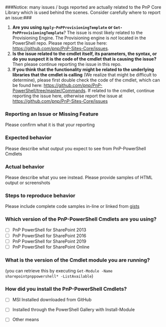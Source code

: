 ###Notice: many issues / bugs reported are actually related to the PnP Core Library which is used behind the scenes. Consider carefully where to report an issue:###

1. **Are you using ```Apply-PnPProvisioningTemplate``` or ```Get-PnPProvisioningTemplate```**? The issue is most likely related to the Provisioning Engine. The Provisioning engine is _not_ located in the PowerShell repo. Please report the issue here: https://github.com/pnp/PnP-Sites-Core/issues.
2. **Is the issue related to the cmdlet itself, its parameters, the syntax, or do you suspect it is the code of the cmdlet that is causing the issue?** Then please continue reporting the issue in this repo.
3. **If you think that the functionality might be related to the underlying libraries that the cmdlet is calling** (We realize that might be difficult to determine), please first double check the code of the cmdlet, which can be found here: https://github.com/pnp/PnP-PowerShell/tree/master/Commands. If related to the cmdlet, continue reporting the issue here, otherwise report the issue at https://github.com/pnp/PnP-Sites-Core/issues

### Reporting an Issue or Missing Feature
Please confirm what it is that your reporting

### Expected behavior 
Please describe what output you expect to see from PnP-PowerShell Cmdlets

### Actual behavior 
Please describe what you see instead. Please provide samples of HTML output or screenshots

### Steps to reproduce behavior
Please include complete code samples in-line or linked from [gists](https://gist.github.com/)

### Which version of the PnP-PowerShell Cmdlets are you using?
- [ ] PnP PowerShell for SharePoint 2013
- [ ] PnP PowerShell for SharePoint 2016
- [ ] PnP PowerShell for SharePoint 2019
- [ ] PnP PowerShell for SharePoint Online

### What is the version of the Cmdlet module you are running?
(you can retrieve this by executing ```Get-Module -Name sharepointpnppowershell* -ListAvailable```)

### How did you install the PnP-PowerShell Cmdlets? 
- [ ] MSI Installed downloaded from GitHub
- [ ] Installed through the PowerShell Gallery with Install-Module
- [ ] Other means

